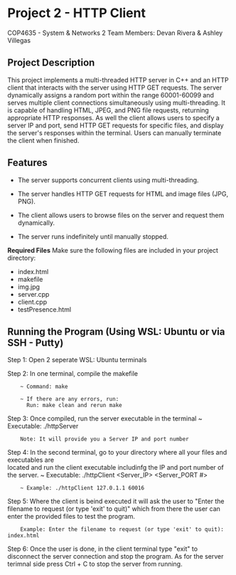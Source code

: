 # Project 2 - HTTP Client
COP4635 - System & Networks 2
Team Members: Devan Rivera & Ashley Villegas

## Project Description
This project implements a multi-threaded HTTP server in C++ and an HTTP client that interacts with the server using HTTP GET requests. The server dynamically assigns a random port within the range 60001-60099 and serves multiple client connections simultaneously using multi-threading. It is capable of handling HTML, JPEG, and PNG file requests, returning appropriate HTTP responses. As well the client allows users to specify a server IP and port, send HTTP GET requests for specific files, and display the server's responses within the terminal. Users can manually terminate the client when finished.


## Features
- The server supports concurrent clients using multi-threading.

- The server handles HTTP GET requests for HTML and image files (JPG, PNG).

- The client allows users to browse files on the server and request them dynamically.

- The server runs indefinitely until manually stopped.


**Required Files**
Make sure the following files are included in your project directory:

- index.html
- makefile
- img.jpg
- server.cpp
- client.cpp
- testPresence.html


## Running the Program (Using WSL: Ubuntu or via SSH - Putty)

Step 1: Open 2 seperate WSL: Ubuntu terminals 

Step 2: In one terminal, compile the makefile

        ~ Command: make

        ~ If there are any errors, run:
          Run: make clean and rerun make

Step 3: Once compiled, run the server executable in the terminal
        ~ Executable: ./httpServer 

        Note: It will provide you a Server IP and port number

Step 4: In the second terminal, go to your directory where all your files and executables are   
        located and run the client executable includinfg the IP and port number of the server.
        ~ Executable: ./httpClient <Server_IP> <Server_PORT #>

        ~ Example: ./httpClient 127.0.1.1 60016

Step 5: Where the client is beind executed it will ask the user to "Enter the filename to request
        (or type 'exit' to quit)" which from there the user can enter the provided files to test
        the program.

        Example: Enter the filename to request (or type 'exit' to quit): index.html

Step 6: Once the user is done, in the client terminal type "exit" to disconnect the server 
        connection and stop the program. As for the server terimnal side press Ctrl + C to 
        stop the server from running.

